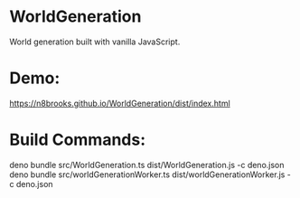# WorldGeneration

World generation built with vanilla JavaScript.

# Demo:

https://n8brooks.github.io/WorldGeneration/dist/index.html

# Build Commands:

deno bundle src/WorldGeneration.ts dist/WorldGeneration.js -c deno.json deno
bundle src/worldGenerationWorker.ts dist/worldGenerationWorker.js -c deno.json
